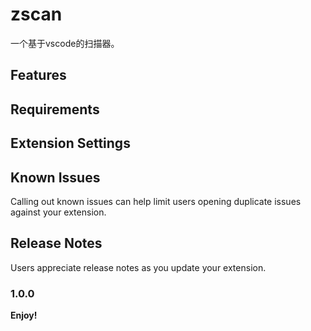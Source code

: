 # zscan

一个基于vscode的扫描器。

## Features


## Requirements


## Extension Settings


## Known Issues

Calling out known issues can help limit users opening duplicate issues against your extension.

## Release Notes

Users appreciate release notes as you update your extension.

### 1.0.0



**Enjoy!**
